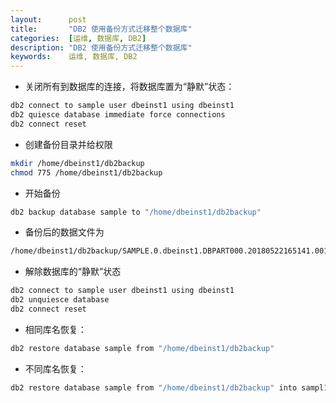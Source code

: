 ```yaml
---
layout:      post
title:       "DB2 使用备份方式迁移整个数据库"
categories:  [运维, 数据库, DB2]
description: "DB2 使用备份方式迁移整个数据库"
keywords:    运维, 数据库, DB2
---
```


+ 关闭所有到数据库的连接，将数据库置为“静默”状态： 

``` sh
db2 connect to sample user dbeinst1 using dbeinst1
db2 quiesce database immediate force connections
db2 connect reset
```

+ 创建备份目录并给权限

``` sh
mkdir /home/dbeinst1/db2backup
chmod 775 /home/dbeinst1/db2backup
```

+ 开始备份

``` sh
db2 backup database sample to "/home/dbeinst1/db2backup"
```

+ 备份后的数据文件为

``` sh
/home/dbeinst1/db2backup/SAMPLE.0.dbeinst1.DBPART000.20180522165141.001
```

+ 解除数据库的“静默”状态

``` sh
db2 connect to sample user dbeinst1 using dbeinst1
db2 unquiesce database
db2 connect reset 
```

+ 相同库名恢复： 

``` sh
db2 restore database sample from "/home/dbeinst1/db2backup"
```

+ 不同库名恢复： 

``` sh
db2 restore database sample from "/home/dbeinst1/db2backup" into sampl1
```

